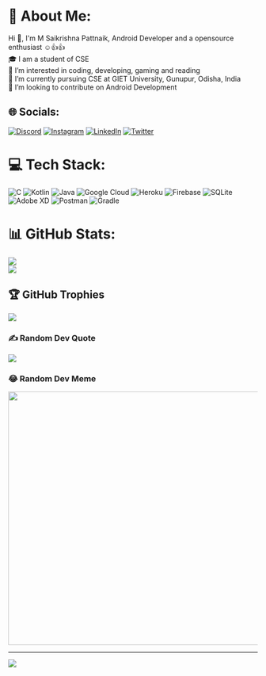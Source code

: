 # 💫 About Me:
Hi 👋, I'm M Saikrishna Pattnaik, Android Developer and a opensource enthusiast ☺️👍👍<br>🎓 I am a student of CSE<br>👀 I’m interested in coding, developing, gaming and reading<br>🌱 I’m currently pursuing CSE at GIET University, Gunupur, Odisha, India<br>💞️ I’m looking to contribute on Android Development


## 🌐 Socials:
[![Discord](https://img.shields.io/badge/Discord-%237289DA.svg?logo=discord&logoColor=white)](https://discord.gg/jJJp8Mwk) [![Instagram](https://img.shields.io/badge/Instagram-%23E4405F.svg?logo=Instagram&logoColor=white)](https://instagram.com/kaiju837) [![LinkedIn](https://img.shields.io/badge/LinkedIn-%230077B5.svg?logo=linkedin&logoColor=white)](https://linkedin.com/in/m-saikrishna-pattnaik-261013211) [![Twitter](https://img.shields.io/badge/Twitter-%231DA1F2.svg?logo=Twitter&logoColor=white)](https://twitter.com/MSaikrishnaPat5) 

# 💻 Tech Stack:
![C](https://img.shields.io/badge/c-%2300599C.svg?style=for-the-badge&logo=c&logoColor=white) ![Kotlin](https://img.shields.io/badge/kotlin-%230095D5.svg?style=for-the-badge&logo=kotlin&logoColor=white) ![Java](https://img.shields.io/badge/java-%23ED8B00.svg?style=for-the-badge&logo=java&logoColor=white) ![Google Cloud](https://img.shields.io/badge/Google%20Cloud-%234285F4.svg?style=for-the-badge&logo=google-cloud&logoColor=white) ![Heroku](https://img.shields.io/badge/heroku-%23430098.svg?style=for-the-badge&logo=heroku&logoColor=white) ![Firebase](https://img.shields.io/badge/firebase-%23039BE5.svg?style=for-the-badge&logo=firebase) ![SQLite](https://img.shields.io/badge/sqlite-%2307405e.svg?style=for-the-badge&logo=sqlite&logoColor=white) ![Adobe XD](https://img.shields.io/badge/Adobe%20XD-470137?style=for-the-badge&logo=Adobe%20XD&logoColor=#FF61F6) ![Postman](https://img.shields.io/badge/Postman-FF6C37?style=for-the-badge&logo=postman&logoColor=white) ![Gradle](https://img.shields.io/badge/Gradle-02303A.svg?style=for-the-badge&logo=Gradle&logoColor=white)
# 📊 GitHub Stats:
![](https://github-readme-stats.vercel.app/api?username=blezDev&theme=dark&hide_border=false&include_all_commits=true&count_private=true)<br/>
![](https://github-readme-streak-stats.herokuapp.com/?user=blezDev&theme=dark&hide_border=false)<br/>


## 🏆 GitHub Trophies
![](https://github-profile-trophy.vercel.app/?username=blezDev&theme=radical&no-frame=false&no-bg=true&margin-w=4)

### ✍️ Random Dev Quote
![](https://quotes-github-readme.vercel.app/api?type=horizontal&theme=radical)

### 😂 Random Dev Meme
<img src="[https://random-memer.herokuapp.com](https://meme-api.com/gimme)/" width="512px"/>

---
[![](https://visitcount.itsvg.in/api?id=blezDev&icon=0&color=0)](https://visitcount.itsvg.in)

<!-- Proudly created with GPRM ( https://gprm.itsvg.in ) -->
